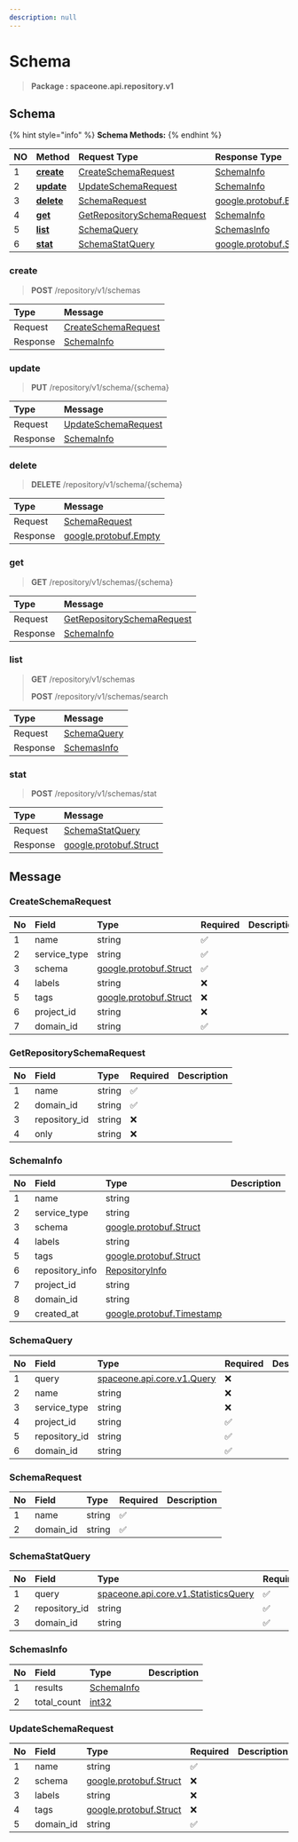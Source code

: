 ```yaml
---
description: null
---
```


# Schema

> **Package : spaceone.api.repository.v1**

## Schema

{% hint style="info" %}
**Schema Methods:**
{% endhint %}

| NO | Method | Request Type | Response Type | Description |
| :--- | :--- | :--- | :--- | :--- |
| 1 | [**create**](schema.md#create) | [CreateSchemaRequest](schema.md#createschemarequest) | [SchemaInfo](schema.md#schemainfo) |  |
| 2 | [**update**](schema.md#update) | [UpdateSchemaRequest](schema.md#updateschemarequest) | [SchemaInfo](schema.md#schemainfo) |  |
| 3 | [**delete**](schema.md#delete) | [SchemaRequest](schema.md#schemarequest) | [google.protobuf.Empty](https://github.com/protocolbuffers/protobuf/blob/master/src/google/protobuf/empty.proto) |  |
| 4 | [**get**](schema.md#get) | [GetRepositorySchemaRequest](schema.md#getrepositoryschemarequest) | [SchemaInfo](schema.md#schemainfo) |  |
| 5 | [**list**](schema.md#list) | [SchemaQuery](schema.md#schemaquery) | [SchemasInfo](schema.md#schemasinfo) |  |
| 6 | [**stat**](schema.md#stat) | [SchemaStatQuery](schema.md#schemastatquery) | [google.protobuf.Struct](https://github.com/protocolbuffers/protobuf/blob/master/src/google/protobuf/struct.proto) |  |

### create

> **POST** /repository/v1/schemas

| Type | Message |
| :--- | :--- |
| Request | [CreateSchemaRequest](schema.md#createschemarequest) |
| Response | [SchemaInfo](schema.md#schemainfo) |

### update

> **PUT** /repository/v1/schema/{schema}

| Type | Message |
| :--- | :--- |
| Request | [UpdateSchemaRequest](schema.md#updateschemarequest) |
| Response | [SchemaInfo](schema.md#schemainfo) |

### delete

> **DELETE** /repository/v1/schema/{schema}

| Type | Message |
| :--- | :--- |
| Request | [SchemaRequest](schema.md#schemarequest) |
| Response | [google.protobuf.Empty](https://github.com/protocolbuffers/protobuf/blob/master/src/google/protobuf/empty.proto) |

### get

> **GET** /repository/v1/schemas/{schema}

| Type | Message |
| :--- | :--- |
| Request | [GetRepositorySchemaRequest](schema.md#getrepositoryschemarequest) |
| Response | [SchemaInfo](schema.md#schemainfo) |

### list

> **GET** /repository/v1/schemas
>
> **POST** /repository/v1/schemas/search

| Type | Message |
| :--- | :--- |
| Request | [SchemaQuery](schema.md#schemaquery) |
| Response | [SchemasInfo](schema.md#schemasinfo) |

### stat

> **POST** /repository/v1/schemas/stat

| Type | Message |
| :--- | :--- |
| Request | [SchemaStatQuery](schema.md#schemastatquery) |
| Response | [google.protobuf.Struct](https://github.com/protocolbuffers/protobuf/blob/master/src/google/protobuf/struct.proto) |

## Message

### CreateSchemaRequest

| No | Field | Type | Required | Description |
| :--- | :--- | :--- | :--- | :--- |
| 1 | name | string | ✅ |  |
| 2 | service\_type | string | ✅ |  |
| 3 | schema | [google.protobuf.Struct](https://github.com/protocolbuffers/protobuf/blob/master/src/google/protobuf/struct.proto) | ✅ |  |
| 4 | labels | string | ❌ |  |
| 5 | tags | [google.protobuf.Struct](https://github.com/protocolbuffers/protobuf/blob/master/src/google/protobuf/struct.proto) | ❌ |  |
| 6 | project\_id | string | ❌ |  |
| 7 | domain\_id | string | ✅ |  |

### GetRepositorySchemaRequest

| No | Field | Type | Required | Description |
| :--- | :--- | :--- | :--- | :--- |
| 1 | name | string | ✅ |  |
| 2 | domain\_id | string | ✅ |  |
| 3 | repository\_id | string | ❌ |  |
| 4 | only | string | ❌ |  |

### SchemaInfo

| No | Field | Type | Description |
| :--- | :--- | :--- | :--- |
| 1 | name | string |  |
| 2 | service\_type | string |  |
| 3 | schema | [google.protobuf.Struct](https://github.com/protocolbuffers/protobuf/blob/master/src/google/protobuf/struct.proto) |  |
| 4 | labels | string |  |
| 5 | tags | [google.protobuf.Struct](https://github.com/protocolbuffers/protobuf/blob/master/src/google/protobuf/struct.proto) |  |
| 6 | repository\_info | [RepositoryInfo](schema.md#repositoryinfo) |  |
| 7 | project\_id | string |  |
| 8 | domain\_id | string |  |
| 9 | created\_at | [google.protobuf.Timestamp](https://github.com/protocolbuffers/protobuf/blob/master/src/google/protobuf/timestamp.proto) |  |

### SchemaQuery

| No | Field | Type | Required | Description |
| :--- | :--- | :--- | :--- | :--- |
| 1 | query | [spaceone.api.core.v1.Query](https://spaceone-dev.gitbook.io/api-reference/common-v1/search-query) | ❌ |  |
| 2 | name | string | ❌ |  |
| 3 | service\_type | string | ❌ |  |
| 4 | project\_id | string | ✅ |  |
| 5 | repository\_id | string | ✅ |  |
| 6 | domain\_id | string | ✅ |  |

### SchemaRequest

| No | Field | Type | Required | Description |
| :--- | :--- | :--- | :--- | :--- |
| 1 | name | string | ✅ |  |
| 2 | domain\_id | string | ✅ |  |

### SchemaStatQuery

| No | Field | Type | Required | Description |
| :--- | :--- | :--- | :--- | :--- |
| 1 | query | [spaceone.api.core.v1.StatisticsQuery](https://spaceone-dev.gitbook.io/api-reference/common-v1/statistics-query) | ✅ |  |
| 2 | repository\_id | string | ✅ |  |
| 3 | domain\_id | string | ✅ |  |

### SchemasInfo

| No | Field | Type | Description |
| :--- | :--- | :--- | :--- |
| 1 | results | [SchemaInfo](schema.md#schemainfo) |  |
| 2 | total\_count | [int32](https://github.com/protocolbuffers/protobuf/blob/master/src/google/protobuf/type.proto) |  |

### UpdateSchemaRequest

| No | Field | Type | Required | Description |
| :--- | :--- | :--- | :--- | :--- |
| 1 | name | string | ✅ |  |
| 2 | schema | [google.protobuf.Struct](https://github.com/protocolbuffers/protobuf/blob/master/src/google/protobuf/struct.proto) | ❌ |  |
| 3 | labels | string | ❌ |  |
| 4 | tags | [google.protobuf.Struct](https://github.com/protocolbuffers/protobuf/blob/master/src/google/protobuf/struct.proto) | ❌ |  |
| 5 | domain\_id | string | ✅ |  |

